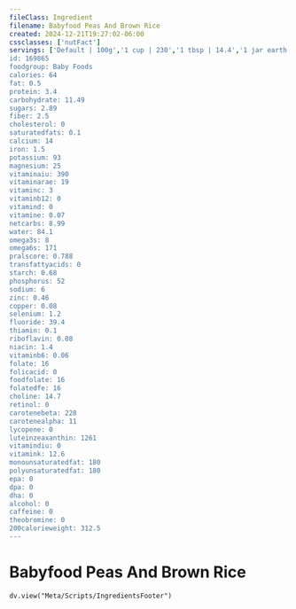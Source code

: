 ```yaml
---
fileClass: Ingredient
filename: Babyfood Peas And Brown Rice
created: 2024-12-21T19:27:02-06:00
cssclasses: ['nutFact']
servings: ['Default | 100g','1 cup | 230','1 tbsp | 14.4','1 jar earth's best (4.5 oz) | 128']
id: 169865
foodgroup: Baby Foods
calories: 64
fat: 0.5
protein: 3.4
carbohydrate: 11.49
sugars: 2.89
fiber: 2.5
cholesterol: 0
saturatedfats: 0.1
calcium: 14
iron: 1.5
potassium: 93
magnesium: 25
vitaminaiu: 390
vitaminarae: 19
vitaminc: 3
vitaminb12: 0
vitamind: 0
vitamine: 0.07
netcarbs: 8.99
water: 84.1
omega3s: 8
omega6s: 171
pralscore: 0.788
transfattyacids: 0
starch: 0.68
phosphorus: 52
sodium: 6
zinc: 0.46
copper: 0.08
selenium: 1.2
fluoride: 39.4
thiamin: 0.1
riboflavin: 0.08
niacin: 1.4
vitaminb6: 0.06
folate: 16
folicacid: 0
foodfolate: 16
folatedfe: 16
choline: 14.7
retinol: 0
carotenebeta: 228
carotenealpha: 11
lycopene: 0
luteinzeaxanthin: 1261
vitamindiu: 0
vitamink: 12.6
monounsaturatedfat: 180
polyunsaturatedfat: 180
epa: 0
dpa: 0
dha: 0
alcohol: 0
caffeine: 0
theobromine: 0
200calorieweight: 312.5
---
```


# Babyfood Peas And Brown Rice

```dataviewjs
dv.view("Meta/Scripts/IngredientsFooter")
```